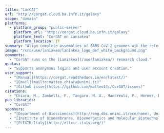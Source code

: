 ```yaml
---
title: "CorGAT"
url: "http://corgat.cloud.ba.infn.it/galaxy"
scope: "domain"
platforms:
  - platform_group: "public-server"
    platform_url: "http://corgat.cloud.ba.infn.it/galaxy"
    platform_text: "CorGAT on Laniakea"
    platform_location: IT
summary: "Align complete assemblies of SARS-CoV-2 genomes wih the reference genomic sequence, to obtain a list of polymorphic positions and to annotate genetic variants." 
image: "/src/use/laniakea/laniakea_logo_def_white_background.png"
comments:
  - "CorGAT runs on the [Laniakea](/use/laniakea/) research cloud."
quotas:
  - "Supports anonymous logins and user account creation."
user_support:
  - "[Manual](https://corgat.readthedocs.io/en/latest/)"
  - "[Email](mailto:matteo.chiara@unimi.it)"
  - "[Github issue](https://github.com/matteo14c/CorGAT/issues)"
citations:
  - "Chiara, M., Zambelli, F., Tangaro, M. A., Mandreoli, P., Horner, D. S., & Pesole, G. (2020). [CorGAT: A tool for the functional annotation of SARS-CoV-2 genomes](https://doi.org/10.1093/bioinformatics/btaa1047). *Bioinformatics*, btaa1047. DOI: 10.1093/bioinformatics/btaa1047"
pub_libraries:
  - "CorGAT"
sponsors:
  - "[Department of Biosciences](http://eng.dbs.unimi.it/ecm/home), University of Milan, Milan, Italy"
  - "[Institute of Biomembranes, Bioenergetics and Molecular Biotechnologies](http://www.ibiom.cnr.it/en/), National Research Council, Bari, Italy"
  - "[ELIXIR-Italy](http://elixir-italy.org/)"
---
```

